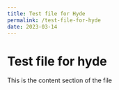 ```yaml
---
title: Test file for Hyde
permalink: /test-file-for-hyde
date: 2023-03-14
---
```


# Test file for hyde

This is the content section of the file
